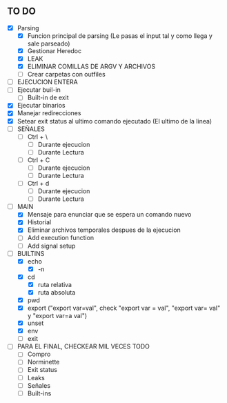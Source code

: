 ## TO DO

- [X]  Parsing
	- [X]  Funcion principal de parsing (Le pasas el input tal y como llega y sale parseado)
	- [X]  Gestionar Heredoc
	- [X]  LEAK
	- [X]  ELIMINAR COMILLAS DE ARGV Y ARCHIVOS
	- [ ]  Crear carpetas con outfiles
- [ ]  EJECUCION ENTERA
  - [ ] Ejecutar buil-in
	- [ ] Built-in de exit
  - [X] Ejecutar binarios
  - [X] Manejar redirecciones
  - [X] Setear exit status al ultimo comando ejecutado (El ultimo de la linea)
- [ ]  SEÑALES
	- [ ] Ctrl + \
		- [ ] Durante ejecucion
		- [ ] Durante Lectura
	- [ ] Ctrl + C
		- [ ] Durante ejecucion
		- [ ] Durante Lectura
	- [ ] Ctrl + d
		- [ ] Durante ejecucion
		- [ ] Durante Lectura
- [ ]  MAIN
	- [X] Mensaje para enunciar que se espera un comando nuevo
	- [X] Historial
	- [X] Eliminar archivos temporales despues de la ejecucion
	- [ ] Add execution function
	- [ ] Add signal setup
- [ ]  BUILTINS
	- [x] echo
		- [x] -n
	- [x] cd
		- [x] ruta relativa
		- [x] ruta absoluta
	- [x] pwd
	- [x] export ("export var=val", check "export var = val", "export var= val" y "export var=a val")
	- [X] unset
	- [X] env
	- [ ] exit
- [ ]  PARA EL FINAL, CHECKEAR MIL VECES TODO
	- [ ] Compro
	- [ ] Norminette
	- [ ] Exit status
	- [ ] Leaks
	- [ ] Señales
	- [ ] Built-ins
